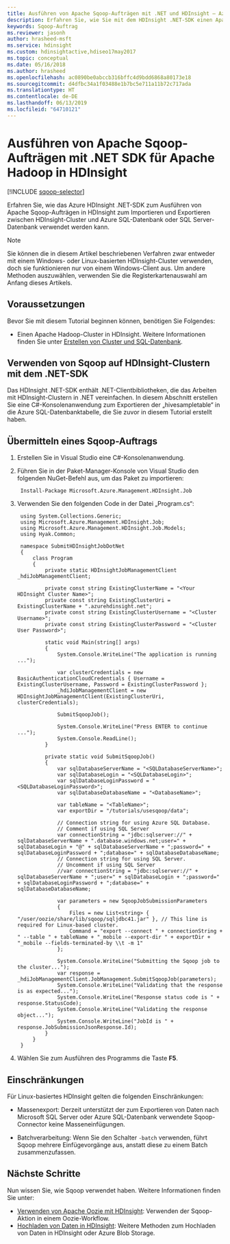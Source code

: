 ```yaml
---
title: Ausführen von Apache Sqoop-Aufträgen mit .NET und HDInsight – Azure
description: Erfahren Sie, wie Sie mit dem HDInsight .NET-SDK einen Apache Sqoop-Import und -Export zwischen einem Apache Hadoop-Cluster und einer Azure SQL-Datenbank durchführen können.
keywords: Sqoop-Auftrag
ms.reviewer: jasonh
author: hrasheed-msft
ms.service: hdinsight
ms.custom: hdinsightactive,hdiseo17may2017
ms.topic: conceptual
ms.date: 05/16/2018
ms.author: hrasheed
ms.openlocfilehash: ac0890be0abccb316bffc4d9bdd6868a80173e18
ms.sourcegitcommit: d4dfbc34a1f03488e1b7bc5e711a11b72c717ada
ms.translationtype: HT
ms.contentlocale: de-DE
ms.lasthandoff: 06/13/2019
ms.locfileid: "64710121"
---
```

# <a name="run-apache-sqoop-jobs-by-using-net-sdk-for-apache-hadoop-in-hdinsight"></a>Ausführen von Apache Sqoop-Aufträgen mit .NET SDK für Apache Hadoop in HDInsight
[!INCLUDE [sqoop-selector](../../../includes/hdinsight-selector-use-sqoop.md)]

Erfahren Sie, wie das Azure HDInsight .NET-SDK zum Ausführen von Apache Sqoop-Aufträgen in HDInsight zum Importieren und Exportieren zwischen HDInsight-Cluster und Azure SQL-Datenbank oder SQL Server-Datenbank verwendet werden kann.

> [!NOTE]
> Sie können die in diesem Artikel beschriebenen Verfahren zwar entweder mit einem Windows- oder Linux-basierten HDInsight-Cluster verwenden, doch sie funktionieren nur von einem Windows-Client aus. Um andere Methoden auszuwählen, verwenden Sie die Registerkartenauswahl am Anfang dieses Artikels.

## <a name="prerequisites"></a>Voraussetzungen
Bevor Sie mit diesem Tutorial beginnen können, benötigen Sie Folgendes:

* Einen Apache Hadoop-Cluster in HDInsight. Weitere Informationen finden Sie unter [Erstellen von Cluster und SQL-Datenbank](hdinsight-use-sqoop.md#create-cluster-and-sql-database).

## <a name="use-sqoop-on-hdinsight-clusters-with-the-net-sdk"></a>Verwenden von Sqoop auf HDInsight-Clustern mit dem .NET-SDK
Das HDInsight .NET-SDK enthält .NET-Clientbibliotheken, die das Arbeiten mit HDInsight-Clustern in .NET vereinfachen. In diesem Abschnitt erstellen Sie eine C#-Konsolenanwendung zum Exportieren der „hivesampletable“ in die Azure SQL-Datenbanktabelle, die Sie zuvor in diesem Tutorial erstellt haben.

## <a name="submit-a-sqoop-job"></a>Übermitteln eines Sqoop-Auftrags

1. Erstellen Sie in Visual Studio eine C#-Konsolenanwendung.

2. Führen Sie in der Paket-Manager-Konsole von Visual Studio den folgenden NuGet-Befehl aus, um das Paket zu importieren:
   
        Install-Package Microsoft.Azure.Management.HDInsight.Job

3. Verwenden Sie den folgenden Code in der Datei „Program.cs“:
   
        using System.Collections.Generic;
        using Microsoft.Azure.Management.HDInsight.Job;
        using Microsoft.Azure.Management.HDInsight.Job.Models;
        using Hyak.Common;
   
        namespace SubmitHDInsightJobDotNet
        {
            class Program
            {
                private static HDInsightJobManagementClient _hdiJobManagementClient;
   
                private const string ExistingClusterName = "<Your HDInsight Cluster Name>";
                private const string ExistingClusterUri = ExistingClusterName + ".azurehdinsight.net";
                private const string ExistingClusterUsername = "<Cluster Username>";
                private const string ExistingClusterPassword = "<Cluster User Password>";
   
                static void Main(string[] args)
                {
                    System.Console.WriteLine("The application is running ...");
   
                    var clusterCredentials = new BasicAuthenticationCloudCredentials { Username = ExistingClusterUsername, Password = ExistingClusterPassword };
                    _hdiJobManagementClient = new HDInsightJobManagementClient(ExistingClusterUri, clusterCredentials);
   
                    SubmitSqoopJob();
   
                    System.Console.WriteLine("Press ENTER to continue ...");
                    System.Console.ReadLine();
                }
   
                private static void SubmitSqoopJob()
                {
                    var sqlDatabaseServerName = "<SQLDatabaseServerName>";
                    var sqlDatabaseLogin = "<SQLDatabaseLogin>";
                    var sqlDatabaseLoginPassword = "<SQLDatabaseLoginPassword>";
                    var sqlDatabaseDatabaseName = "<DatabaseName>";
   
                    var tableName = "<TableName>";
                    var exportDir = "/tutorials/usesqoop/data";
   
                    // Connection string for using Azure SQL Database.
                    // Comment if using SQL Server
                    var connectionString = "jdbc:sqlserver://" + sqlDatabaseServerName + ".database.windows.net;user=" + sqlDatabaseLogin + "@" + sqlDatabaseServerName + ";password=" + sqlDatabaseLoginPassword + ";database=" + sqlDatabaseDatabaseName;
                    // Connection string for using SQL Server.
                    // Uncomment if using SQL Server
                    //var connectionString = "jdbc:sqlserver://" + sqlDatabaseServerName + ";user=" + sqlDatabaseLogin + ";password=" + sqlDatabaseLoginPassword + ";database=" + sqlDatabaseDatabaseName;
   
                    var parameters = new SqoopJobSubmissionParameters
                    {
                        Files = new List<string> { "/user/oozie/share/lib/sqoop/sqljdbc41.jar" }, // This line is required for Linux-based cluster.
                        Command = "export --connect " + connectionString + " --table " + tableName + "_mobile --export-dir " + exportDir + "_mobile --fields-terminated-by \\t -m 1"
                    };
   
                    System.Console.WriteLine("Submitting the Sqoop job to the cluster...");
                    var response = _hdiJobManagementClient.JobManagement.SubmitSqoopJob(parameters);
                    System.Console.WriteLine("Validating that the response is as expected...");
                    System.Console.WriteLine("Response status code is " + response.StatusCode);
                    System.Console.WriteLine("Validating the response object...");
                    System.Console.WriteLine("JobId is " + response.JobSubmissionJsonResponse.Id);
                }
            }
        }

4. Wählen Sie zum Ausführen des Programms die Taste **F5**. 

## <a name="limitations"></a>Einschränkungen
Für Linux-basiertes HDInsight gelten die folgenden Einschränkungen:

* Massenexport: Derzeit unterstützt der zum Exportieren von Daten nach Microsoft SQL Server oder Azure SQL-Datenbank verwendete Sqoop-Connector keine Masseneinfügungen.

* Batchverarbeitung: Wenn Sie den Schalter `-batch` verwenden, führt Sqoop mehrere Einfügevorgänge aus, anstatt diese zu einem Batch zusammenzufassen.

## <a name="next-steps"></a>Nächste Schritte
Nun wissen Sie, wie Sqoop verwendet haben. Weitere Informationen finden Sie unter:

* [Verwenden von Apache Oozie mit HDInsight](../hdinsight-use-oozie-linux-mac.md): Verwenden der Sqoop-Aktion in einem Oozie-Workflow.
* [Hochladen von Daten in HDInsight](../hdinsight-upload-data.md): Weitere Methoden zum Hochladen von Daten in HDInsight oder Azure Blob Storage.


